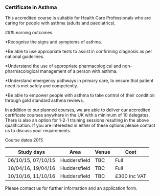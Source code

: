 ### Certificate in Asthma

This accredited course is suitable for Health Care Professionals who are caring for people with asthma (adults and paediatrics).

###Learning outcomes

*Recognise the signs and symptoms of asthma.

*Be able to use appropriate tests to assist in confirming diagnosis as per national guidelines.

*Understand the use of appropriate pharmacological and non-pharmacological management of a person with asthma.

*Understand emergency pathways in primary care, to ensure that patient need is met safely and competently.

*Be able to empower people with asthma to take control of their condition through gold standard asthma reviews.


In addition to our planned courses, we are able to deliver our accredited certificate courses anywhere in the UK with a minimum of 10 delegates. There is also an option for 1-2-1 training sessions resulting in the above qualification. If you are interested in either of these options please contact us to discuss your requirements.

Course dates 2015

|Study days	        |	Area          | Venue  |Cost          |	
|-------------------|---------------|--------|--------------|
|06/10/15, 07/10/15 | Huddersfield  | TBC	   | Full         |
|18/04/16, 19/04/16 | Huddersfield  | TBC	   | Full         |
|10/10/16, 11/10/16 | Huddersfield  | TBC    | £300 inc VAT |

Please contact us for further information and an application form.

